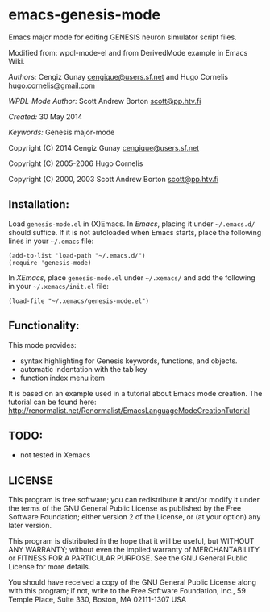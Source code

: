 emacs-genesis-mode
==================

Emacs major mode for editing GENESIS neuron simulator script files.

Modified from: wpdl-mode-el and from DerivedMode example in Emacs Wiki.

*Authors:* Cengiz Gunay <cengique@users.sf.net> and 
 	    Hugo Cornelis <hugo.cornelis@gmail.com>

*WPDL-Mode Author:* Scott Andrew Borton <scott@pp.htv.fi>

*Created:* 30 May 2014

*Keywords:* Genesis major-mode

Copyright (C) 2014 Cengiz Gunay <cengique@users.sf.net>

Copyright (C) 2005-2006 Hugo Cornelis

Copyright (C) 2000, 2003 Scott Andrew Borton <scott@pp.htv.fi>

Installation:
--------------

 Load `genesis-mode.el` in (X)Emacs. In *Emacs*, placing it under `~/.emacs.d/` should suffice.
 If it is not autoloaded when Emacs starts, place the following lines in
 your `~/.emacs` file:

 	(add-to-list 'load-path "~/.emacs.d/")
 	(require 'genesis-mode)

 In *XEmacs*, place `genesis-mode.el` under `~/.xemacs/` and add the following in your `~/.xemacs/init.el` file:

 	(load-file "~/.xemacs/genesis-mode.el")

Functionality:
------

This mode provides:

* syntax highlighting for Genesis keywords, functions, and objects. 
* automatic indentation with the tab key
* function index menu item

It is based on an example used in a tutorial about Emacs
mode creation. The tutorial can be found here:
http://renormalist.net/Renormalist/EmacsLanguageModeCreationTutorial

TODO:
----------
 - not tested in Xemacs

LICENSE
-------------

 This program is free software; you can redistribute it and/or
 modify it under the terms of the GNU General Public License as
 published by the Free Software Foundation; either version 2 of
 the License, or (at your option) any later version.

 This program is distributed in the hope that it will be
 useful, but WITHOUT ANY WARRANTY; without even the implied
 warranty of MERCHANTABILITY or FITNESS FOR A PARTICULAR
 PURPOSE.  See the GNU General Public License for more details.

 You should have received a copy of the GNU General Public
 License along with this program; if not, write to the Free
 Software Foundation, Inc., 59 Temple Place, Suite 330, Boston,
 MA 02111-1307 USA

